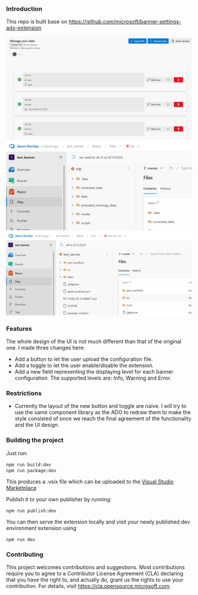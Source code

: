 ### Introduction
This repo is bulit base on https://github.com/microsoft/banner-settings-ado-extension  


![](static/screenshot.png)
![](static/screenshot2.png)
![](static/screenshot3.png)

### Features

The whole design of the UI is not much different than that of the original one. I made three changes here:
- Add a button to let the user upload the configuration file.
- Add a toggle to let the user enable/disable the extension.
- Add a new field representing the displaying level for each banner configuration. The supported levels are: Info, Warning and Error.



### Restrictions

- Currently the layout of the new button and toggle are naive. I will try to use the same component library as the ADO to redraw them to make the style consisted of once we reach the final agreement of the functionality and the UI design.


### Building the project

Just run:

    npm run build:dev
    npm run package:dev

This produces a .vsix file which can be uploaded to the [Visual Studio Marketplace](https://marketplace.visualstudio.com/azuredevops)

Publish it to your own publisher by running:

    npm run publish:dev

You can then serve the extension locally and visit your newly published dev environment extension using

    npm run dev

### Contributing

This project welcomes contributions and suggestions.  Most contributions require you to agree to a
Contributor License Agreement (CLA) declaring that you have the right to, and actually do, grant us
the rights to use your contribution. For details, visit https://cla.opensource.microsoft.com.